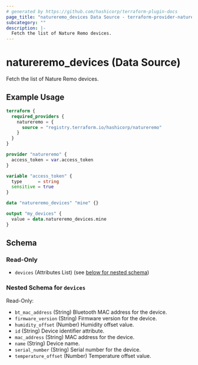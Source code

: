 ```yaml
---
# generated by https://github.com/hashicorp/terraform-plugin-docs
page_title: "natureremo_devices Data Source - terraform-provider-natureremo"
subcategory: ""
description: |-
  Fetch the list of Nature Remo devices.
---
```


# natureremo_devices (Data Source)

Fetch the list of Nature Remo devices.

## Example Usage

```terraform
terraform {
  required_providers {
    natureremo = {
      source = "registry.terraform.io/hashicorp/natureremo"
    }
  }
}

provider "natureremo" {
  access_token = var.access_token
}

variable "access_token" {
  type      = string
  sensitive = true
}

data "natureremo_devices" "mine" {}

output "my_devices" {
  value = data.natureremo_devices.mine
}
```

<!-- schema generated by tfplugindocs -->
## Schema

### Read-Only

- `devices` (Attributes List) (see [below for nested schema](#nestedatt--devices))

<a id="nestedatt--devices"></a>
### Nested Schema for `devices`

Read-Only:

- `bt_mac_address` (String) Bluetooth MAC address for the device.
- `firmware_version` (String) Firmware version for the device.
- `humidity_offset` (Number) Humidity offset value.
- `id` (String) Device identifier attribute.
- `mac_address` (String) MAC address for the device.
- `name` (String) Device name.
- `serial_number` (String) Serial number for the device.
- `temperature_offset` (Number) Temperature offset value.
